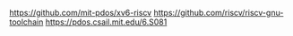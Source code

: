 <https://github.com/mit-pdos/xv6-riscv>
<https://github.com/riscv/riscv-gnu-toolchain>
<https://pdos.csail.mit.edu/6.S081>
